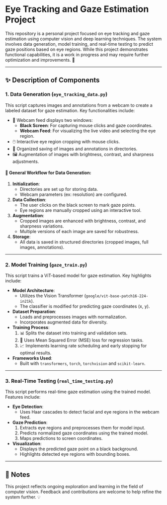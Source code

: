 # Eye Tracking and Gaze Estimation Project

This repository is a personal project focused on eye tracking and gaze estimation using computer vision and deep learning techniques. The system involves data generation, model training, and real-time testing to predict gaze positions based on eye regions. While this project demonstrates functional capabilities, it is a work in progress and may require further optimization and improvements. 🚀

---

## ✨ Description of Components

### 1. **Data Generation** (`eye_tracking_data.py`)
This script captures images and annotations from a webcam to create a labeled dataset for gaze estimation. Key functionalities include:
- 🎥 Webcam feed displays two windows: 
  - **Black Screen**: For capturing mouse clicks and gaze coordinates.
  - **Webcam Feed**: For visualizing the live video and selecting the eye region.
- 🖱️ Interactive eye region cropping with mouse clicks.
- 📂 Organized saving of images and annotations in directories.
- 🖼️ Augmentation of images with brightness, contrast, and sharpness adjustments.

#### 🔄 General Workflow for Data Generation:
1. **Initialization**: 
   - Directories are set up for storing data.
   - Webcam parameters (ex: resolution) are configured.
2. **Data Collection**:
   - The user clicks on the black screen to mark gaze points.
   - Eye regions are manually cropped using an interactive tool.
3. **Augmentation**:
   - Cropped images are enhanced with brightness, contrast, and sharpness variations.
   - Multiple versions of each image are saved for robustness.
4. **Storage**:
   - All data is saved in structured directories (cropped images, full images, annotations).

---

### 2. **Model Training** (`gaze_train.py`)
This script trains a ViT-based model for gaze estimation. Key highlights include:
- **Model Architecture**: 
  - Utilizes the Vision Transformer (`google/vit-base-patch16-224-in21k`).
  - The classifier is modified for predicting gaze coordinates (x, y).
- **Dataset Preparation**:
  - Loads and preprocesses images with normalization.
  - Incorporates augmented data for diversity.
- **Training Process**:
  1. 📊 Splits the dataset into training and validation sets.
  2. 🎯 Uses Mean Squared Error (MSE) loss for regression tasks.
  3. 📈 Implements learning rate scheduling and early stopping for optimal results.
- **Frameworks Used**: 
  - Built with `transformers`, `torch`, `torchvision` and  `scikit-learn`.

---

### 3. **Real-Time Testing** (`real_time_testing.py`)
This script performs real-time gaze estimation using the trained model. Features include:
- **Eye Detection**: 
  - Uses Haar cascades to detect facial and eye regions in the webcam feed.
- **Gaze Prediction**:
  1. Extracts eye regions and preprocesses them for model input.
  2. Predicts normalized gaze coordinates using the trained model.
  3. Maps predictions to screen coordinates.
- **Visualization**: 
  - Displays the predicted gaze point on a black background.
  - Highlights detected eye regions with bounding boxes.

---

## 📝 Notes
This project reflects ongoing exploration and learning in the field of computer vision. Feedback and contributions are welcome to help refine the system further. 💡
